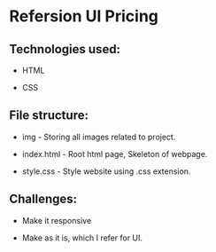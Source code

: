 # Refersion UI Pricing

## Technologies used:

- HTML

- CSS

## File structure:

- img - Storing all images related to project.

- index.html - Root html page, Skeleton of webpage.

- style.css - Style website using .css extension.

## Challenges:

-   Make it responsive

-   Make as it is, which I refer for UI.
